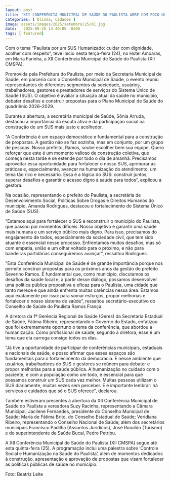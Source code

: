 ```yaml
---
layout: post
title: "XII CONFERÊNCIA MUNICIPAL DE SAÚDE DO PAULISTA ABRE COM FOCO NO SUS HUMANIZADO"
categories: [ Olinda, Cidades ]
image: assets/images/2025/setembro/25/01.jpg
date:   2025-09-25 13:40:00 -0300
tags: [ featured]
---
```

Com o tema “Paulista por um SUS Humanizado: cuidar com dignidade, acolher com respeito”, teve início nesta terça-feira (24), no Hotel Amoaras, em Maria Farinha, a XII Conferência Municipal de Saúde do Paulista (XII CMSPA). 

Promovida pela Prefeitura do Paulista, por meio da Secretaria Municipal de Saúde, em parceria com o Conselho Municipal de Saúde, o evento reuniu representantes de diferentes segmentos da sociedade, usuários, trabalhadores, gestores e prestadores de serviços do Sistema Único de Saúde (SUS). O objetivo é avaliar a situação atual da saúde no município, debater desafios e construir propostas para o Plano Municipal de Saúde do quadriênio 2026–2029.

Durante a abertura, a secretária municipal de Saúde, Sônia Arruda, destacou a importância da escuta ativa e da participação social na construção de um SUS mais justo e acolhedor. 

"A Conferência é um espaço democrático e fundamental para a construção de propostas. A gestão não se faz sozinha, mas em conjunto, por um grupo de pessoas. Nosso prefeito, Ramos, soube escolher bem sua equipe. Quero reforçar que este é um momento valioso de construção coletiva, que começa nesta tarde e se estende por todo o dia de amanhã. Precisamos aproveitar essa oportunidade para fortalecer o nosso SUS, aprimorar as práticas e, especialmente, avançar na humanização do atendimento, um tema tão rico e necessário. Essa é a lógica do SUS: construir juntos, superar desafios e garantir o acesso digno à saúde para todos”, explicou a gestora.

Na ocasião, representando o prefeito do Paulista, a secretária de Desenvolvimento Social, Políticas Sobre Drogas e Direitos Humanos do município, Amanda Rodrigues, destacou o fortalecimento do Sistema Único de Saúde (SUS). 

“Estamos aqui para fortalecer o SUS e reconstruir o município do Paulista, que passou por momentos difíceis. Nosso objetivo é garantir uma saúde mais humana e um serviço público mais digno. Para isso, precisamos do engajamento de todos, especialmente da sociedade civil, que tem sido atuante e essencial nesse processo. Enfrentamos muitos desafios, mas só com empatia, união e um olhar voltado para o próximo, e não para bandeiras partidárias conseguiremos avançar”, ressaltou Rodrigues.

"Esta Conferência Municipal de Saúde é de grande importância porque nos permite construir propostas para os próximos anos da gestão do prefeito Severino Ramos. É fundamental que, como município, discutamos os desafios da saúde local e, a partir desse diálogo, possamos desenvolver uma política pública propositiva e eficaz para o Paulista, uma cidade que tanto merece e que ainda enfrenta muitas carências nessa área. Estamos aqui exatamente por isso: para somar esforços, propor melhorias e fortalecer o nosso sistema de saúde”, ressaltou secretário-executivo do Conselho de Saúde do Paulista Ramos França. 

A diretora da 1ª Gerência Regional de Saúde (Geres) da Secretaria Estadual de Saúde, Fátima Ribeiro, representando o Governo do Estado, enfatizou que foi extremamente oportuno o tema da conferência, que abordou a humanização. Como profissional de saúde, segundo a diretora, esse é um tema que ela carrega consigo todos os dias. 

“Já tive a oportunidade de participar de conferências municipais, estaduais e nacionais de saúde, e posso afirmar que esses espaços são fundamentais para o fortalecimento da democracia. É nesse ambiente que usuários, trabalhadores do SUS e gestores se reúnem para debater e propor melhorias para a saúde pública. A humanização no cuidado com o paciente, e com a população como um todo, é essencial para que possamos construir um SUS cada vez melhor. Muitas pessoas utilizam o SUS diariamente, muitas vezes sem perceber. E é importante lembrar: há serviços e cuidados que só o SUS oferece", declarou.

Também estiveram presentes à abertura da XII Conferência Municipal de Saúde do Paulista a vereadora Suzy Racinha, representando a Câmara Municipal; Jacilene Fernandes, presidente do Conselho Municipal de Saúde; Maria de Fátima Brito, do Conselho Estadual de Saúde; Veridiana Ribeiro, representando o Conselho Nacional de Saúde; além dos secretários municipais Francisco Padilha (Assuntos Jurídicos), José Ronaldo (Turismo) e do superintendente de Saúde Bucal, Pedro Petribu.  

A XII Conferência Municipal de Saúde do Paulista (XII CMSPA) segue até esta quinta-feira (25). A programação inclui uma palestra sobre ‘Controle Social e Humanização na Saúde do Paulista’, além de momentos dedicados à construção, apresentação e aprovação de propostas que visam fortalecer as políticas públicas de saúde no município.

Foto: Beatriz Leite